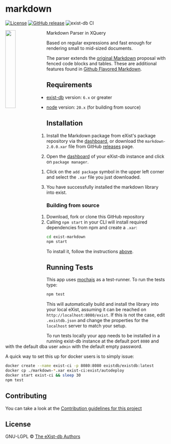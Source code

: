 # markdown

[![License][license-img]][license-url]
[![GitHub release][release-img]][release-url]
![exist-db CI](https://github.com/eXist-db/exist-markdown/workflows/exist-db%20CI/badge.svg)

<img src="icon.png" align="left" width="25%"/>

Markdown Parser in XQuery

Based on regular expressions and fast enough for rendering small to mid-sized documents.

The parser extends the [original Markdown][2] proposal with fenced code 
blocks and tables. These are additional features found in [Github Flavored Markdown][1].

[1]: https://help.github.com/articles/github-flavored-markdown
[2]: http://daringfireball.net/projects/markdown/syntax

## Requirements

*   [exist-db](https://exist-db.org/exist/apps/homepage/index.html) version: `6.x` or greater

*   [node](https://nodejs.org) version: `20.x` \(for building from source\)

## Installation

1.  Install the Markdown package from eXist's package repository via the [dashboard](http://localhost:8080/exist/apps/dashboard/index.html), or download  the `markdown-2.0.0.xar` file from GitHub [releases](https://github.com/eXist-db/exist-markdown/releases) page.

2.  Open the [dashboard](http://localhost:8080/exist/apps/dashboard/index.html) of your eXist-db instance and click on `package manager`.

    1.  Click on the `add package` symbol in the upper left corner and select the `.xar` file you just downloaded.

3.  You have successfully installed the markdown library into exist.

### Building from source

1.  Download, fork or clone this GitHub repository
2.  Calling `npm start` in your CLI will install required dependencies from npm and create a `.xar`:
 
```bash   
cd exist-markdown
npm start
```

To install it, follow the instructions [above](#installation).



## Running Tests

This app uses [mochajs](https://mochajs.org) as a test-runner. To run the tests type:

```bash
npm test
```

This will automatically build and install the library into your local eXist, assuming it can be reached on `http://localhost:8080/exist`. If this is not the case, edit `.existdb.json` and change the properties for the `localhost` server to match your setup.

To run tests locally your app needs to be installed in a running exist-db instance at the default port `8080` and with the default dba user `admin` with the default empty password.

A quick way to set this up for docker users is to simply issue:

```bash
docker create --name exist-ci -p 8080:8080 existdb/existdb:latest
docker cp ./markdown-*.xar exist-ci:exist/autodeploy
docker start exist-ci && sleep 30
npm test
```

## Contributing

You can take a look at the [Contribution guidelines for this project](.github/CONTRIBUTING.md)

## License

GNU-LGPL © [The eXist-db Authors](https://github.com/eXist-db/exist-markdown)

[license-img]: https://img.shields.io/badge/license-LGPL%20v3-blue.svg
[license-url]: https://www.gnu.org/licenses/lgpl-3.0
[release-img]: https://img.shields.io/badge/release-1.0.0-green.svg
[release-url]: https://github.com/eXist-db/exist-markdown/releases/latest
